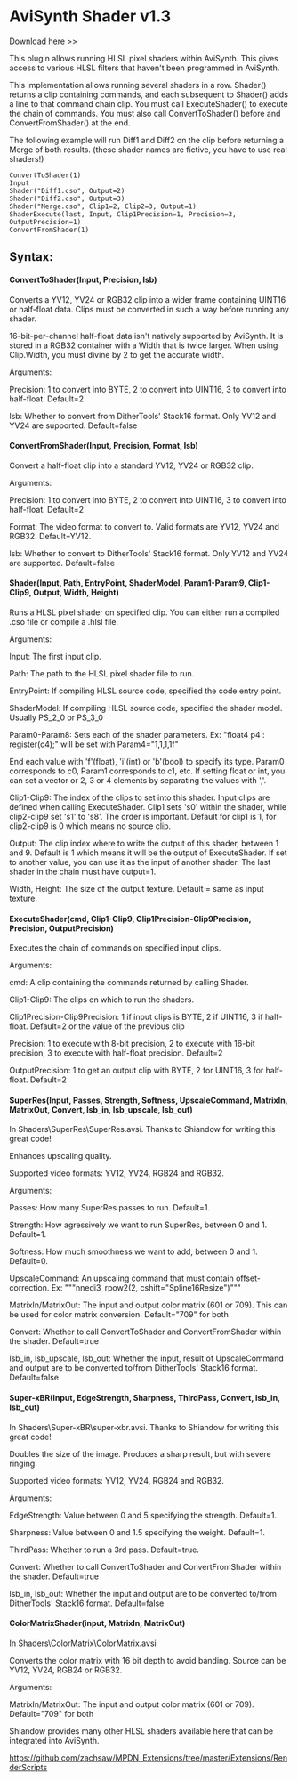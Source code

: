 # AviSynth Shader v1.3

<a href="https://github.com/mysteryx93/AviSynthShader/releases">Download here >></a>

This plugin allows running HLSL pixel shaders within AviSynth. This gives access to various HLSL filters that haven't been programmed in AviSynth.

This implementation allows running several shaders in a row. Shader() returns a clip containing commands, and each subsequent to Shader() adds a line to that command chain clip. You must call ExecuteShader() to execute the chain of commands. You must also call ConvertToShader() before and ConvertFromShader() at the end.

The following example will run Diff1 and Diff2 on the clip before returning a Merge of both results. (these shader names are fictive, you have to use real shaders!)

    ConvertToShader(1)
	Input
    Shader("Diff1.cso", Output=2)
    Shader("Diff2.cso", Output=3)
    Shader("Merge.cso", Clip1=2, Clip2=3, Output=1)
    ShaderExecute(last, Input, Clip1Precision=1, Precision=3, OutputPrecision=1)
    ConvertFromShader(1)

## Syntax:

#### ConvertToShader(Input, Precision, lsb)

Converts a YV12, YV24 or RGB32 clip into a wider frame containing UINT16 or half-float data. Clips must be converted in such a way before running any shader.

16-bit-per-channel half-float data isn't natively supported by AviSynth. It is stored in a RGB32 container with a Width that is twice larger. When using Clip.Width, you must divine by 2 to get the accurate width.

Arguments:

Precision: 1 to convert into BYTE, 2 to convert into UINT16, 3 to convert into half-float. Default=2

lsb: Whether to convert from DitherTools' Stack16 format. Only YV12 and YV24 are supported. Default=false

#### ConvertFromShader(Input, Precision, Format, lsb)

Convert a half-float clip into a standard YV12, YV24 or RGB32 clip.

Arguments:

Precision: 1 to convert into BYTE, 2 to convert into UINT16, 3 to convert into half-float. Default=2

Format: The video format to convert to. Valid formats are YV12, YV24 and RGB32. Default=YV12.

lsb: Whether to convert to DitherTools' Stack16 format. Only YV12 and YV24 are supported. Default=false

#### Shader(Input, Path, EntryPoint, ShaderModel, Param1-Param9, Clip1-Clip9, Output, Width, Height)

Runs a HLSL pixel shader on specified clip. You can either run a compiled .cso file or compile a .hlsl file.

Arguments:

Input: The first input clip.

Path: The path to the HLSL pixel shader file to run.

EntryPoint: If compiling HLSL source code, specified the code entry point.

ShaderModel: If compiling HLSL source code, specified the shader model. Usually PS_2_0 or PS_3_0

Param0-Param8: Sets each of the shader parameters.
Ex: "float4 p4 : register(c4);" will be set with Param4="1,1,1,1f"

End each value with 'f'(float), 'i'(int) or 'b'(bool) to specify its type.
Param0 corresponds to c0, Param1 corresponds to c1, etc.
If setting float or int, you can set a vector or 2, 3 or 4 elements by separating the values with ','.

Clip1-Clip9: The index of the clips to set into this shader. Input clips are defined when calling ExecuteShader. Clip1 sets 's0' within the shader, while clip2-clip9 set 's1' to 's8'. The order is important.
Default for clip1 is 1, for clip2-clip9 is 0 which means no source clip.

Output: The clip index where to write the output of this shader, between 1 and 9. Default is 1 which means it will be the output of ExecuteShader. If set to another value, you can use it as the input of another shader. The last shader in the chain must have output=1.

Width, Height: The size of the output texture. Default = same as input texture.

#### ExecuteShader(cmd, Clip1-Clip9, Clip1Precision-Clip9Precision, Precision, OutputPrecision)

Executes the chain of commands on specified input clips.

Arguments:

cmd: A clip containing the commands returned by calling Shader.

Clip1-Clip9: The clips on which to run the shaders.

Clip1Precision-Clip9Precision: 1 if input clips is BYTE, 2 if UINT16, 3 if half-float. Default=2 or the value of the previous clip

Precision: 1 to execute with 8-bit precision, 2 to execute with 16-bit precision, 3 to execute with half-float precision. Default=2

OutputPrecision: 1 to get an output clip with BYTE, 2 for UINT16, 3 for half-float. Default=2


#### SuperRes(Input, Passes, Strength, Softness, UpscaleCommand, MatrixIn, MatrixOut, Convert, lsb_in, lsb_upscale, lsb_out)

In Shaders\SuperRes\SuperRes.avsi. Thanks to Shiandow for writing this great code!

Enhances upscaling quality.

Supported video formats: YV12, YV24, RGB24 and RGB32.

Arguments:

Passes: How many SuperRes passes to run. Default=1.

Strength: How agressively we want to run SuperRes, between 0 and 1. Default=1.

Softness: How much smoothness we want to add, between 0 and 1. Default=0.

UpscaleCommand: An upscaling command that must contain offset-correction. Ex: """nnedi3_rpow2(2, cshift="Spline16Resize")"""

MatrixIn/MatrixOut: The input and output color matrix (601 or 709). This can be used for color matrix conversion. Default="709" for both

Convert: Whether to call ConvertToShader and ConvertFromShader within the shader. Default=true

lsb_in, lsb_upscale, lsb_out: Whether the input, result of UpscaleCommand and output are to be converted to/from DitherTools' Stack16 format. Default=false


#### Super-xBR(Input, EdgeStrength, Sharpness, ThirdPass, Convert, lsb_in, lsb_out)

In Shaders\Super-xBR\super-xbr.avsi. Thanks to Shiandow for writing this great code!

Doubles the size of the image. Produces a sharp result, but with severe ringing.

Supported video formats: YV12, YV24, RGB24 and RGB32.

Arguments:

EdgeStrength: Value between 0 and 5 specifying the strength. Default=1.

Sharpness: Value between 0 and 1.5 specifying the weight. Default=1.

ThirdPass: Whether to run a 3rd pass. Default=true.

Convert: Whether to call ConvertToShader and ConvertFromShader within the shader. Default=true

lsb_in, lsb_out: Whether the input and output are to be converted to/from DitherTools' Stack16 format. Default=false


#### ColorMatrixShader(input, MatrixIn, MatrixOut)

In Shaders\ColorMatrix\ColorMatrix.avsi

Converts the color matrix with 16 bit depth to avoid banding. Source can be YV12, YV24, RGB24 or RGB32.

Arguments:

MatrixIn/MatrixOut: The input and output color matrix (601 or 709). Default="709" for both



Shiandow provides many other HLSL shaders available here that can be integrated into AviSynth.

https://github.com/zachsaw/MPDN_Extensions/tree/master/Extensions/RenderScripts
